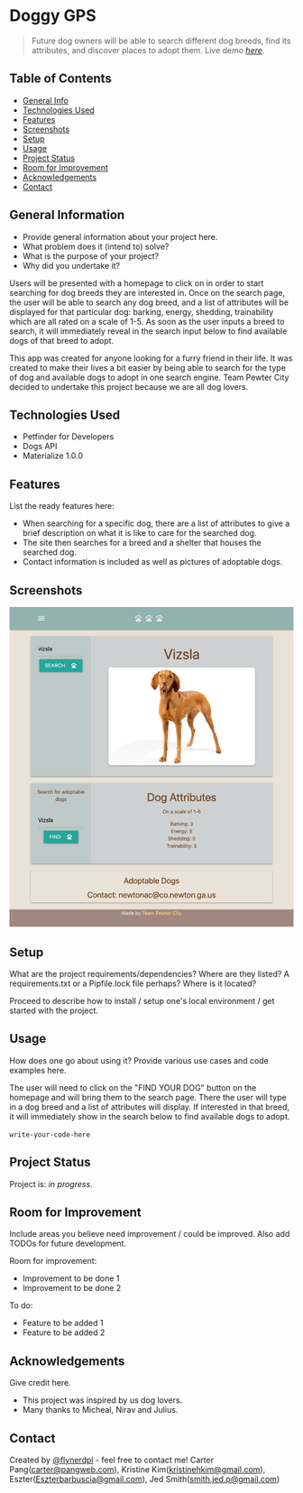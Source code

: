 # Doggy GPS
> Future dog owners will be able to search different dog breeds, find its attributes, and discover places to adopt them.
> Live demo [_here_](https://esztergb.github.io/doggy-gps/). <!-- If you have the project hosted somewhere, include the link here. -->

## Table of Contents
* [General Info](#general-information)
* [Technologies Used](#technologies-used)
* [Features](#features)
* [Screenshots](#screenshots)
* [Setup](#setup)
* [Usage](#usage)
* [Project Status](#project-status)
* [Room for Improvement](#room-for-improvement)
* [Acknowledgements](#acknowledgements)
* [Contact](#contact)
<!-- * [License](#license) -->


## General Information
- Provide general information about your project here.
- What problem does it (intend to) solve?
- What is the purpose of your project?
- Why did you undertake it?

Users will be presented with a homepage to click on in order to start searching for dog breeds they are interested in.  Once on the search page, the user will be able to search any dog breed, and a list of attributes will be displayed for that particular dog: barking, energy, shedding, trainability which are all rated on a scale of 1-5.  As soon as the user inputs a breed to search, it will immediately reveal in the search input below to find available dogs of that breed to adopt.

This app was created for anyone looking for a furry friend in their life.  It was created to make their lives a bit easier by being able to search for the type of dog and available dogs to adopt in one search engine.  Team Pewter City decided to undertake this project because we are all dog lovers.
<!-- You don't have to answer all the questions - just the ones relevant to your project. -->


## Technologies Used
- Petfinder for Developers
- Dogs API
- Materialize 1.0.0


## Features
List the ready features here:
- When searching for a specific dog, there are a list of attributes to give a brief description on what it is like to care for the searched dog.
- The site then searches for a breed and a shelter that houses the searched dog.
- Contact information is included as well as pictures of adoptable dogs.


## Screenshots
![Example screenshot](/assets/images/screenshot.png)
<!-- If you have screenshots you'd like to share, include them here. -->


## Setup
What are the project requirements/dependencies? Where are they listed? A requirements.txt or a Pipfile.lock file perhaps? Where is it located?

Proceed to describe how to install / setup one's local environment / get started with the project.


## Usage
How does one go about using it?
Provide various use cases and code examples here.

The user will need to click on the "FIND YOUR DOG" button on the homepage and will bring them to the search page.  There the user will type in a dog breed and a list of attributes will display.  If interested in that breed, it will immediately show in the search below to find available dogs to adopt.

`write-your-code-here`


## Project Status
Project is: _in progress_.


## Room for Improvement
Include areas you believe need improvement / could be improved. Also add TODOs for future development.

Room for improvement:
- Improvement to be done 1
- Improvement to be done 2

To do:
- Feature to be added 1
- Feature to be added 2


## Acknowledgements
Give credit here.
- This project was inspired by us dog lovers.
- Many thanks to Micheal, Nirav and Julius.


## Contact
Created by [@flynerdpl](https://www.flynerd.pl/) - feel free to contact me!
Carter Pang(carter@pangweb.com), Kristine Kim(kristinehkim@gmail.com), Eszter(Eszterbarbuscia@gmail.com), Jed Smith(smith.jed.p@gmail.com)


<!-- Optional -->
<!-- ## License -->
<!-- This project is open source and available under the [... License](). -->

<!-- You don't have to include all sections - just the one's relevant to your project -->
